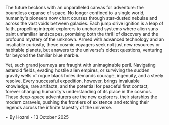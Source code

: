 
The future beckons with an unparalleled canvas for adventure: the boundless expanse of space. No longer confined to a single world, humanity's pioneers now chart courses through star-dusted nebulae and across the vast voids between galaxies. Each jump drive ignition is a leap of faith, propelling intrepid explorers to uncharted systems where alien suns paint unfamiliar landscapes, promising both the thrill of discovery and the profound mystery of the unknown. Armed with advanced technology and an insatiable curiosity, these cosmic voyagers seek not just new resources or habitable planets, but answers to the universe's oldest questions, venturing far beyond the familiar blue marble.

Yet, such grand journeys are fraught with unimaginable peril. Navigating asteroid fields, evading hostile alien empires, or surviving the sudden gravity wells of rogue black holes demands courage, ingenuity, and a steely resolve. Every successful expedition, however, brings invaluable knowledge, rare artifacts, and the potential for peaceful first contact, forever changing humanity's understanding of its place in the cosmos. These deep-space adventurers are the new explorers, their starships the modern caravels, pushing the frontiers of existence and etching their legends across the infinite tapestry of the universe.

~ By Hozmi - 13 October 2025
